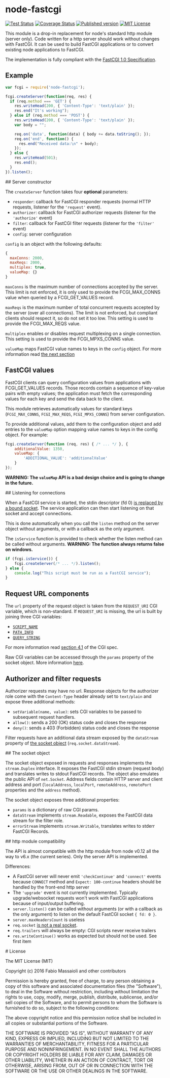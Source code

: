 # node-fastcgi

[![Test Status](https://github.com/fbbdev/node-fastcgi/actions/workflows/test.yml/badge.svg)](https://github.com/fbbdev/node-fastcgi/actions/workflows/test.yml)
[![Coverage Status](https://coveralls.io/repos/github/fbbdev/node-fastcgi/badge.svg?branch=master)](https://coveralls.io/github/fbbdev/node-fastcgi?branch=master)
[![Published version](https://img.shields.io/npm/v/node-fastcgi)](https://www.npmjs.com/package/node-fastcgi)
[![MIT License](http://img.shields.io/badge/license-MIT-blue.svg?style=flat)](LICENSE)

This module is a drop-in replacement for node's standard http module (server only). Code written for a http server should work without changes with FastCGI. It can be used to build FastCGI applications or to convert existing node applications to FastCGI.

The implementation is fully compliant with the [FastCGI 1.0 Specification](https://fast-cgi.github.io/spec).

## Example

```javascript
var fcgi = require('node-fastcgi');

fcgi.createServer(function(req, res) {
  if (req.method === 'GET') {
    res.writeHead(200, { 'Content-Type': 'text/plain' });
    res.end("It's working");
  } else if (req.method === 'POST') {
    res.writeHead(200, { 'Content-Type': 'text/plain' });
    var body = "";

    req.on('data', function(data) { body += data.toString(); });
    req.on('end', function() {
      res.end("Received data:\n" + body);
    });
  } else {
    res.writeHead(501);
    res.end();
  }
}).listen();
```

## Server constructor

The `createServer` function takes four **optional** parameters:

  - `responder`: callback for FastCGI responder requests (normal HTTP requests, listener for the `'request'` event).
  - `authorizer`: callback for FastCGI authorizer requests (listener for the `'authorize'` event)
  - `filter`: callback for FastCGI filter requests (listener for the `'filter'` event)
  - `config`: server configuration

`config` is an object with the following defaults:

```js
{
  maxConns: 2000,
  maxReqs: 2000,
  multiplex: true,
  valueMap: {}
}
```

`maxConns` is the maximum number of connections accepted by the server. This limit is not enforced, it is only used to provide the FCGI_MAX_CONNS value when queried by a FCGI_GET_VALUES record.

`maxReqs` is the maximum number of total concurrent requests accepted by the server (over all connections). The limit is not enforced, but compliant clients should respect it, so do not set it too low. This setting is used to provide the FCGI_MAX_REQS value.

`multiplex` enables or disables request multiplexing on a single connection. This setting is used to provide the FCGI_MPXS_CONNS value.

`valueMap` maps FastCGI value names to keys in the `config` object. For more information read [the next section](#fastcgi-values)

## FastCGI values

FastCGI clients can query configuration values from applications with FCGI_GET_VALUES records. Those records contain a sequence of key-value pairs with empty values; the application must fetch the corresponding values for each key and send the data back to the client.

This module retrieves automatically values for standard keys (`FCGI_MAX_CONNS`, `FCGI_MAX_REQS`, `FCGI_MPXS_CONNS`) from server configuration.

To provide additional values, add them to the configuration object and add entries to the `valueMap` option mapping value names to keys in the config object. For example:

```js
fcgi.createServer(function (req, res) { /* ... */ }, {
    additionalValue: 1350,
    valueMap: {
        'ADDITIONAL_VALUE': 'additionalValue'
    }
});
```

**WARNING: The `valueMap` API is a bad design choice and is going to change in the future.**

## Listening for connections

When a FastCGI service is started, the stdin descriptor (fd 0) [is replaced by a bound socket](https://fast-cgi.github.io/spec#accepting-transport-connections). The service application can then start listening on that socket and accept connections.

This is done automatically when you call the `listen` method on the server object without arguments, or with a callback as the only argument.

The `isService` function is provided to check whether the listen method can be
called without arguments. **WARNING: The function always returns false on
windows.**

```js
if (fcgi.isService()) {
    fcgi.createServer(/* ... */).listen();
} else {
    console.log("This script must be run as a FastCGI service");
}
```

## Request URL components

The `url` property of the request object is taken from the `REQUEST_URI` CGI variable, which is non-standard. If `REQUEST_URI` is missing, the url is built by joining three CGI variables:

  - [`SCRIPT_NAME`](https://tools.ietf.org/html/rfc3875#section-4.1.13)
  - [`PATH_INFO`](https://tools.ietf.org/html/rfc3875#section-4.1.5)
  - [`QUERY_STRING`](https://tools.ietf.org/html/rfc3875#section-4.1.7)

For more information read [section 4.1](https://tools.ietf.org/html/rfc3875#section-4.1) of the CGI spec.

Raw CGI variables can be accessed through the `params` property of the socket object. More information [here](#the-socket-object).

## Authorizer and filter requests

Authorizer requests may have no url. Response objects for the authorizer role come with the `Content-Type` header already set to `text/plain` and expose three additional methods:

  - `setVariable(name, value)`: sets CGI variables to be passed to subsequent request handlers.
  - `allow()`: sends a 200 (OK) status code and closes the response
  - `deny()`: sends a 403 (Forbidden) status code and closes the response

Filter requests have an additional data stream exposed by the `dataStream` property of [the socket object](#the-socket-object) (`req.socket.dataStream`).

## The socket object

The socket object exposed in requests and responses implements the `stream.Duplex` interface. It exposes the FastCGI stdin stream (request body)
and translates writes to stdout FastCGI records.
The object also emulates the public API of `net.Socket`. Address fields contain HTTP server and client address and port (`localAddress`, `localPort`, `remoteAddress`, `remotePort` properties and the `address` method).

The socket object exposes three additional properties:
  - `params` is a dictionary of raw CGI params.
  - `dataStream` implements `stream.Readable`, exposes the FastCGI data stream for the filter role.
  - `errorStream` implements `stream.Writable`, translates writes to stderr FastCGI Records.

## http module compatibility

The API is almost compatible with the http module from node v0.12 all the way to v6.x (the current series). Only the server API is implemented.

Differences:
  - A FastCGI server will never emit `'checkContinue'` and `'connect'` events because `CONNECT` method and `Expect: 100-continue` headers should be handled by the front-end http server
  - The `'upgrade'` event is not currently implemented. Typically upgrade/websocket requests won't work with FastCGI applications because of input/output buffering.
  - `server.listen()` can be called without arguments (or with a callback as the only argument) to listen on the default FastCGI socket `{ fd: 0 }`.
  - `server.maxHeadersCount` is useless
  - `req.socket` [is not a real socket](#the-socket-object).
  - `req.trailers` will always be empty: CGI scripts never receive trailers
  - `res.writeContinue()` works as expected but should not be used. See first item

# License

The MIT License (MIT)

Copyright (c) 2016 Fabio Massaioli and other contributors

Permission is hereby granted, free of charge, to any person obtaining a copy of
this software and associated documentation files (the "Software"), to deal in
the Software without restriction, including without limitation the rights to
use, copy, modify, merge, publish, distribute, sublicense, and/or sell copies of
the Software, and to permit persons to whom the Software is furnished to do so,
subject to the following conditions:

The above copyright notice and this permission notice shall be included in all
copies or substantial portions of the Software.

THE SOFTWARE IS PROVIDED "AS IS", WITHOUT WARRANTY OF ANY KIND, EXPRESS OR
IMPLIED, INCLUDING BUT NOT LIMITED TO THE WARRANTIES OF MERCHANTABILITY, FITNESS
FOR A PARTICULAR PURPOSE AND NONINFRINGEMENT. IN NO EVENT SHALL THE AUTHORS OR
COPYRIGHT HOLDERS BE LIABLE FOR ANY CLAIM, DAMAGES OR OTHER LIABILITY, WHETHER
IN AN ACTION OF CONTRACT, TORT OR OTHERWISE, ARISING FROM, OUT OF OR IN
CONNECTION WITH THE SOFTWARE OR THE USE OR OTHER DEALINGS IN THE SOFTWARE.
